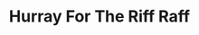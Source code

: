 ---
title: "Hurray For The Riff Raff"
summary: "Folk-blues/Americana band from New Orleans, Louisiana, USA founded in 2007."
image: "hurray-for-the-riff-raff.jpg"
---